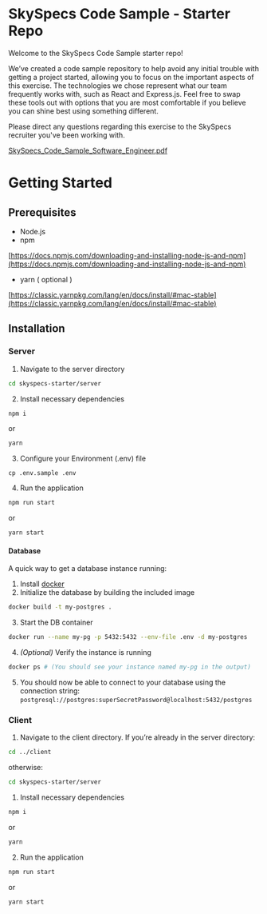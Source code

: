 # SkySpecs Code Sample - Starter Repo

Welcome to the SkySpecs Code Sample starter repo! 

We’ve created a code sample repository to help avoid any initial trouble with getting a project started, allowing you to focus on the important aspects of this exercise. The technologies we chose represent what our team frequently works with, such as React and Express.js. Feel free to swap these tools out with options that you are most comfortable if you believe you can shine best using something different.

Please direct any questions regarding this exercise to the SkySpecs recruiter you've been working with.

[SkySpecs_Code_Sample_Software_Engineer.pdf](https://drive.google.com/file/d/1vIrNPICCYwGIkfKBKEzn6uW5BWfnhLEr/view)

# Getting Started

## Prerequisites

- Node.js
- npm

[https://docs.npmjs.com/downloading-and-installing-node-js-and-npm](https://docs.npmjs.com/downloading-and-installing-node-js-and-npm)

- yarn ( optional )

[https://classic.yarnpkg.com/lang/en/docs/install/#mac-stable](https://classic.yarnpkg.com/lang/en/docs/install/#mac-stable)

## Installation

### Server

1. Navigate to the server directory

```bash
cd skyspecs-starter/server
```

2. Install necessary dependencies

```bash
npm i
```

or 

```bash
yarn
```

3. Configure your Environment (.env) file
```shell
cp .env.sample .env
```
4. Run the application

```bash
npm run start
```

or 

```bash
yarn start
```

#### Database

A quick way to get a database instance running:

1. Install [docker](https://www.docker.com/)
2. Initialize the database by building the included image
```bash
docker build -t my-postgres .
```

3. Start the DB container
```bash
docker run --name my-pg -p 5432:5432 --env-file .env -d my-postgres
```
4. _(Optional)_ Verify the instance is running
```bash
docker ps # (You should see your instance named my-pg in the output)
```
5. You should now be able to connect to your database using the connection string: `postgresql://postgres:superSecretPassword@localhost:5432/postgres`

### Client

1. Navigate to the client directory. If you’re already in the server directory:

```bash
cd ../client
```

otherwise:

```bash
cd skyspecs-starter/server
```

1. Install necessary dependencies

```bash
npm i
```

or 

```bash
yarn
```

2. Run the application

```bash
npm run start
```

or 

```bash
yarn start
```
